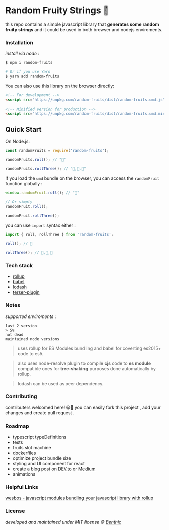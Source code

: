 # Random Fruity Strings 🎲

this repo contains a simple javascript library that **generates some random fruity strings** and it could be used in both browser and nodejs enviroments.

### Installation

_install via node_ :

```bash
$ npm i random-fruits

# Or if you use Yarn
$ yarn add random-fruits
```

You can also use this library on the browser directly:

```html
<!-- For development -->
<script src="https://unpkg.com/random-fruits/dist/random-fruits.umd.js"></script>

<!-- Minified version for production -->
<script src="https://unpkg.com/random-fruits/dist/random-fruits.umd.min.js"></script>
```

## Quick Start

On Node.js:

```js
const randomFruits = require('random-fruits');

randomFruits.roll(); // "🍉"

randomFruits.rollThree(); // "🍇,🍍,🍋"
```

If you load the `umd` bundle on the browser, you can access the `randomFruit` function globally :

```js
window.randomFruit.roll(); // "🍏"

// Or simply
randomFruit.roll();

randomFruit.rollThree();
```

you can use `import` syntax either :

```js
import { roll, rollThree } from 'random-fruits';

roll(); // 🍍

rollThree(); // 🥭,🍓,🍌
```

### Tech stack

- [rollup](https://rollupjs.org)
- [babel](https://babeljs.io/)
- [lodash](https://lodash.com/)
- [terser-plugin](https://www.npmjs.com/package/rollup-plugin-terser)

### Notes

_supported enviroments_ :

```
last 2 version
> 5%
not dead
maintained node versions
```

> uses rollup for ES Modules bundling and babel for coverting es2015+ code to es5.

> also uses node-resolve plugin to compile **cjs** code to **es module** compatible ones for **tree-shaking** purposes done automatically by rollup.

> lodash can be used as peer dependency.

### Contributing

contributers welcomed here! 😀🙌
you can easily fork this project , add your changes and create pull request .

### Roadmap

- typescript typeDefinitions
- tests
- fruits slot machine
- dockerfiles
- optimize project bundle size
- styling and UI component for react
- create a blog post on [DEV.to](https://dev.to/) or [Medium](https://medium.com/)
- animations

### Helpful Links

[wesbos - javascript modules](https://wesbos.com/javascript-modules/)
[bundling your javascript library with rollup](https://risanb.com/posts/bundling-your-javascript-library-with-rollup/)

### License

_developed and maintained under MIT license © [Benthic](https://github.com/open-benthic)_
